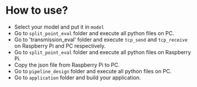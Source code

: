 # How to use?
+ Select your model and put it in `model`
+ Go to `split_point_eval` folder and execute all python files on PC.
+ Go to 'transmission_eval' folder and execute `tcp_send` and `tcp_receive` on Raspberry Pi and PC respectively.
+ Go to `split_point_eval` folder and execute all python files on Raspberry Pi.
+ Copy the json file from Raspberry Pi to PC.
+ Go to `pipeline_design` folder and execute all python files on PC.
+ Go to `application` folder and build your application.
